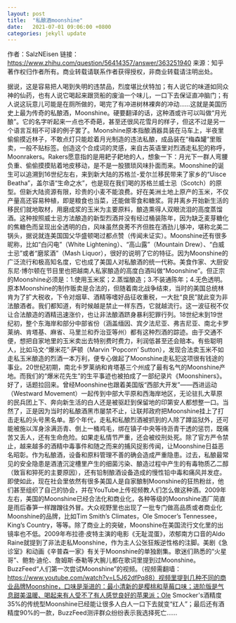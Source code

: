 ```yaml
---
layout: post
title:  "私酿酒moonshine"
date:   2021-07-01 09:06:00 +0800
categories: jekyll update
---
```



作者：SalzNEisen
链接：https://www.zhihu.com/question/56414357/answer/363251940
来源：知乎
著作权归作者所有。商业转载请联系作者获得授权，非商业转载请注明出处。

据说，这是容易把人喝到失明的违禁品，烈度堪比伏特加；有人说它的味道如同众神的仙药，也有人说它喝起来跟货船的废油一个味儿，一口下去保证直冲脑门；有人说这玩意儿可能是在厕所做的，喝完了有冲进树林裸奔的冲动……这就是美国历史上最为传奇的私酿酒，Moonshine。硬要翻译的话，这种酒或许可以叫做“月光酿”。它的名字听起来一点也不奇葩，甚至还很风花雪月的样子，但这不过是另一个语言互相不可译的例子罢了。Moonshine原本指酿酒器具装在马车上，半夜里偷偷摸近林子，不敢点灯只能趁着月光制造的违法私酿，成品装在“梅森罐”里贩卖，一般不贴标签。创造这个合成词的灵感，来自古英语里对烈酒走私犯的称呼，Moonrakers。Rakers愿意指的是用耙子耙地的人，想象一下：月光下一群人弯腰负重、偷偷摸摸贴着地皮移动，是不是一股猥琐风味扑面而来。Moonshine的诞生可以追溯到16世纪左右，来到新大陆的苏格兰-爱尔兰移民带来了家乡的“Uisce Beatha”，盖尔语“生命之水”，也是现在我们喝的苏格兰威士忌（Scotch）的原型。但新大陆资源有限，珍贵的小麦不能浪费。好在美洲土地上原产的玉米，不仅产量高还容易种植，即是粮食也当菜，还能做零食和糖浆。背井离乡开始新生活的移民们就地取材，用磨成浆的玉米为主要原料，酿造熏得人双眼流泪的高度蒸馏酒。这种按照威士忌方法酿造的新型烈酒并没有经过桶装陈年，因为缺乏麦芽糖化的焦糖色而呈现出全透明的白，风味虽然良莠不齐但胜在酒劲儿够冲，堪称北美二锅头，据说就连美国国父华盛顿喝过都点赞（传闻未证实）。Moonshine还有很多昵称，比如“白闪电”（White Lightening）、“高山露”（Mountain Drew）、“白威士忌”或者“磨浆酒”（Mash Liquor），很好的说明了它的特征。因为Moonshine的广泛流行和极高知名度，它也成了美国人对私酿酒的统一代称。美食作家、大厨安东尼·博尔顿在节目里也把越南人私家酿造的高度白酒叫做“Moonshine”。但正宗的Moonshine必须是：1.使用玉米浆；2.蒸馏酿造；3.不装通陈年；4.无色透明。原本Moonshine的制作贩卖是合法的，但随着南北战争结束，当时的美国总统林肯为了扩大税收，下令对烟草、酒精等嗜好品征收重税，一大批“良民”就此变为非法酿酒者。我们都知道，有时候越是禁止一样东西，它就越流行。这一波征税不仅让合法酿造的酒精迅速涨价，也让非法酿酒跻身暴利犯罪行列。18世纪末到19世纪初，整个东海岸和部分中部省份（涵盖缅因、宾夕法尼亚、弗吉尼亚、南北卡罗莱纳、肯塔基、麻省、马里兰和乔治亚等州）都有这种烈酒的踪迹。由于交通不便，想把自家地里的玉米卖出去特别费时费力，利润低甚至还会赔本。有些聪明人，比如马文·“爆米花”·萨顿（Marvin ‘Popcorn’ Sutton），发现合法卖玉米不如走私玉米酿造的烈酒一本万利，便专心做起了Moonshine走私犯这项很有钱途的事业。20世纪初期，南北卡罗莱纳和肯塔基三个州成了最有名气的Moonshine产地。而我们的“爆米花先生”的生平事迹也被拍成了一部纪录片《Moonshiners》。好了，话题拉回来。曾经Moonshine也跟着美国版“西部大开发”——西进运动（Westward Movement）一起传到中部大平原和西海岸地区，无论驻扎大草原的民兵团上下、奔向新生活的白人还是被驱赶到保留地的印第安人都想整一口。当然了，正是因为当时的私酿酒黑市屡禁不止，让联邦政府把Moonshine挂上了打击走私的头号黑名单。那个年代，走私和私酿烈酒被抓到的人除了蹲监狱外，还可能被施以浑身涂满沥青、倒上一桶鸡毛，绑在镇子中央等待沥青干透的惩罚，既痛苦又丢人，还有生命危险。如果走私情节严重，还会被绞刑处死。除了官方严令禁止，越来越多的酒精中毒事件和随之而来的捕风捉影传闻，让Moonshine日益恶名昭彰。作为私酿酒，设备和原料管理不善的确会造成严重隐患。过去，私酿最常见的安全隐患是酒渣沉淀槽里产生的细菌污染、酿造过程中产生的有毒物质乙二醇（致盲和猝死的主要原因），还有铅制酿酒设备造成的慢性铅中毒和痛风并发症。即使如此，现在社会里依然有很多美国人是自家酿制Moonshine的狂热粉丝，他们甚至组织了自己的协会，并在YouTube上传视频教人们怎么做这种酒。2009年左右，美国的Moonshine已经合法化和商业化，各种等级的Moonshine酒厂简直是雨后春笋一样蹭蹭往外冒。大众视野里也出现了一批专门做高品质或者商业化Moonshine的品牌，比如Tim Smith’s Climates，Ole Smocer’s Tennessee，King’s Country，等等。除了商业上的突破，Moonshine在美国流行文化里的出镜率也不低。2009年布拉德·皮特主演的电影《无耻混蛋》，浓郁南方口音的Aldo Raine就提到了非法走私Moonshine，作为主人公张狂叛逆性格的注脚。美剧《急诊室》和动画《辛普森一家》有关于Moonshine的单独剧集。歌迷们熟悉的“火星哥”、鲍勃·迪伦、詹姆斯·泰勒等大腕儿都在歌词里提到过Moonshine。BuzzFeed“人们第一次尝试Moonshine”的视频。（视频需翻墙：https://www.youtube.com/watch?v=L5J62dfPq88）视频里提到几种不同的商业品牌Moonshine，口味是渐进的：最小清新的是樱桃和草莓口味；进阶版是气息甜美温暖、喝起来有人受不了有人感觉良好的苹果派；Ole Smocker's酒精度35%的传统型Moonshine已经能让很多人白人一口下去就变“红人”；最后还有酒精度90%的一款，BuzzFeed测评群众纷纷表示我选择死亡……